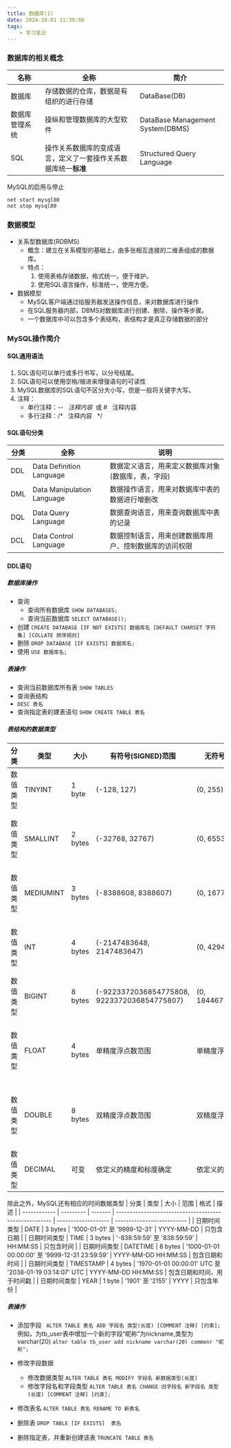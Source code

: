 ```yaml
---
title: 数据库(1)
date: 2024-10-01 11:39:56
tags: 
    - 学习笔记
---
```

### 数据库的相关概念
 | 名称           | 全称                                                           | 简介                             |
 | -------------- | -------------------------------------------------------------- | -------------------------------- |
 | 数据库         | 存储数据的仓库，数据是有组织的进行存储                         | DataBase(DB)                     |
 | 数据库管理系统 | 操纵和管理数据库的大型软件                                     | DataBase Management System(DBMS) |
 | SQL            | 操作关系数据库的变成语言，定义了一套操作关系数据库统一**标准** | Structured Query Language        |

 MySQL的启用与停止
```bash
net start mysql80
net stop mysql80
```

### 数据模型
- 关系型数据库(RDBMS) 
  - 概念：建立在关系模型的基础上，由多张相互连接的二维表组成的数据库。
  - 特点：
    1. 使用表格存储数据，格式统一，便于维护。
    2. 使用SQL语言操作，标准统一，使用方便。
- 数据模型
  - MySQL客户端通过给服务器发送操作信息，来对数据库进行操作
  - 在SQL服务器内部，DBMS对数据库进行创建、删除、操作等步骤。
  - 一个数据库中可以包含多个表结构，表结构才是真正存储数据的部分

### MySQL操作简介
#### SQL通用语法
1. SQL语句可以单行或多行书写，以分号结尾。
2. SQL语句可以使用空格/缩进来增强语句的可读性
3. MySQL数据库的SQL语句不区分大小写，但是一般将关键字大写。
4. 注释：
    - 单行注释：-- &nbsp; *注释内容*&nbsp; 或 # &nbsp; 注释内容
    - 多行注释：/* &nbsp; 注释内容 &nbsp; */

#### SQL语句分类
| 分类 | 全称                       | 说明                                                   |
| ---- | -------------------------- | ------------------------------------------------------ |
| DDL  | Data Definition Language   | 数据定义语言，用来定义数据库对象(数据库，表，字段)     |
| DML  | Data Manipulation Language | 数据操作语言，用来对数据库中表的数据进行增删改         |
| DQL  | Data Query Language        | 数据查询语言，用来查询数据库中表的记录                 |
| DCL  | Data  Control Language     | 数据控制语言，用来创建数据库用户、控制数据库的访问权限 |

#### DDL语句
##### 数据库操作
- 查询
  - 查询所有数据库
    ``` SHOW DATABASES; ```   
  - 查询当前数据库
    ``` SELECT DATABASE(); ```
- 创建
  ``` CREATE DATABASE [IF NOT EXISTS] 数据库名 [DEFAULT CHARSET 字符集] [COLLATE 排序规则] ```
- 删除
  ``` DROP DATABASE [IF EXISTS] 数据库名; ```
- 使用
  ``` USE 数据库名; ```

##### 表操作
- 查询当前数据库所有表
  ``` SHOW TABLES ```
- 查询表结构
- ``` DESC 表名 ```
- 查询指定表的建表语句
  ``` SHOW CREATE TABLE 表名 ```
##### 表结构的数据类型 
| 分类     | 类型      | 大小    | 有符号(SIGNED)范围                          | 无符号(UNSIGNED)范围      | 描述         |
| -------- | --------- | ------- | ------------------------------------------- | ------------------------- | ------------ |
| 数值类型 | TINYINT   | 1 byte  | (-128, 127)                                 | (0, 255)                  | 小整数值     |
| 数值类型 | SMALLINT  | 2 bytes | (-32768, 32767)                             | (0, 65535)                | 较小整数值   |
| 数值类型 | MEDIUMINT | 3 bytes | (-8388608, 8388607)                         | (0, 16777215)             | 中等整数值   |
| 数值类型 | INT       | 4 bytes | (-2147483648, 2147483647)                   | (0, 4294967295)           | 标准整数值   |
| 数值类型 | BIGINT    | 8 bytes | (-9223372036854775808, 9223372036854775807) | (0, 18446744073709551615) | 大整数值     |
| 数值类型 | FLOAT     | 4 bytes | 单精度浮点数范围                            | 单精度浮点数范围          | 单精度浮点数 |
| 数值类型 | DOUBLE    | 8 bytes | 双精度浮点数范围                            | 双精度浮点数范围          | 双精度浮点数 |
| 数值类型 | DECIMAL   | 可变    | 依定义的精度和标度确定                      | 依定义的精度和标度确定    | 定点数       |

除此之外，MySQL还有相应的时间数据类型
| 分类         | 类型      | 大小    | 范围                                                   | 格式                | 描述                       |
| ------------ | --------- | ------- | ------------------------------------------------------ | ------------------- | -------------------------- |
| 日期时间类型 | DATE      | 3 bytes | '1000-01-01' 至 '9999-12-31'                           | YYYY-MM-DD          | 只包含日期                 |
| 日期时间类型 | TIME      | 3 bytes | '-838:59:59' 至 '838:59:59'                            | HH:MM:SS            | 只包含时间                 |
| 日期时间类型 | DATETIME  | 8 bytes | '1000-01-01 00:00:00' 至 '9999-12-31 23:59:59'         | YYYY-MM-DD HH:MM:SS | 包含日期和时间             |
| 日期时间类型 | TIMESTAMP | 4 bytes | '1970-01-01 00:00:01' UTC 至 '2038-01-19 03:14:07' UTC | YYYY-MM-DD HH:MM:SS | 包含日期和时间，用于时间戳 |
| 日期时间类型 | YEAR      | 1 byte  | '1901' 至 '2155'                                       | YYYY                | 只包含年份                 |

##### 表操作
- 添加字段
  ``` ALTER TABLE 表名 ADD 字段名 类型(长度) [COMMENT 注释] [约束];```
  例如，为tb_user表中增加一个新的字段“昵称”为nickname,类型为varchar(20)
    ``` alter table tb_user add nickname varchar(20) commenr "昵称"; ```

- 修改字段数据
  - 修改数据类型
    ``` ALTER TABLE 表名 MODIFY 字段名 新数据类型(长度) ```
  - 修改字段名和字段类型
    ``` ALTER TABLE 表名 CHANGE 旧字段名 新字段名 类型(长度) [COMMENT 注释] [约束]; ```

- 修改表名
  ``` ALTER TABLE 表名 RENAME TO 新表名 ```

- 删除表
  ``` DROP TABLE [IF EXISTS]  表名 ```

- 删除指定表，并重新创建该表
  ``` TRUNCATE TABLE 表名 ```
